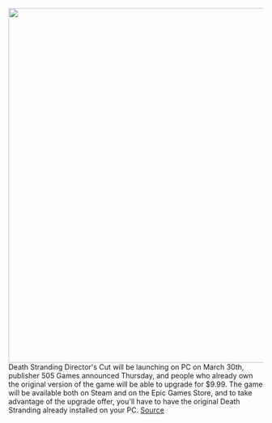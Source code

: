<img src='https://cdn.vox-cdn.com/thumbor/HxvQe5kjxQuP2IoUrrRyp0-4GvM=/0x0:2644x1623/1200x800/filters:focal(1111x601:1533x1023)/cdn.vox-cdn.com/uploads/chorus_image/image/70441084/ss_f64a1140651ff5af30eb63bb6e5b41753d00a98e.0.jpeg' width='700px' /><br/>
Death Stranding Director's Cut will be launching on PC on March 30th, publisher 505 Games announced Thursday, and people who already own the original version of the game will be able to upgrade for $9.99. The game will be available both on Steam and on the Epic Games Store, and to take advantage of the upgrade offer, you'll have to have the original Death Stranding already installed on your PC.
<a href='https://www.theverge.com/2022/1/27/22905146/death-stranding-directors-cut-pc-upgrade-release-date-steam-epic-games-store'> Source <a/>